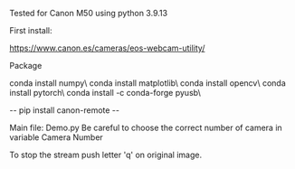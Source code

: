 Tested for Canon M50 using python 3.9.13

First install:

https://www.canon.es/cameras/eos-webcam-utility/


Package

conda install numpy\\
conda install matplotlib\\
conda install opencv\\
conda install pytorch\\
conda install -c conda-forge pyusb\\

-- pip install canon-remote --



Main file:
Demo.py
Be careful to choose the correct number of camera in variable Camera Number

To stop the stream push letter 'q' on original image.

